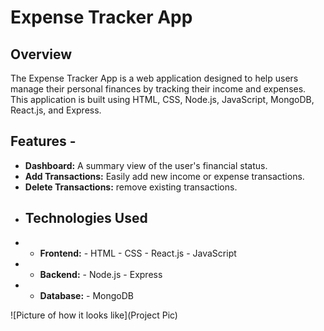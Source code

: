 # Expense Tracker App 
## Overview

The Expense Tracker App is a web application designed to help users manage their personal finances by tracking their income and expenses.
This application is built using HTML, CSS, Node.js, JavaScript, MongoDB, React.js, and Express. 
## Features - 
- **Dashboard:** A summary view of the user's financial status.
- **Add Transactions:** Easily add new income or expense transactions. 
- **Delete Transactions:** remove existing transactions.
- ## Technologies Used
- - **Frontend:** - HTML - CSS - React.js - JavaScript
- - **Backend:** - Node.js - Express
- - **Database:** - MongoDB

![Picture of how it looks like](Project Pic)
